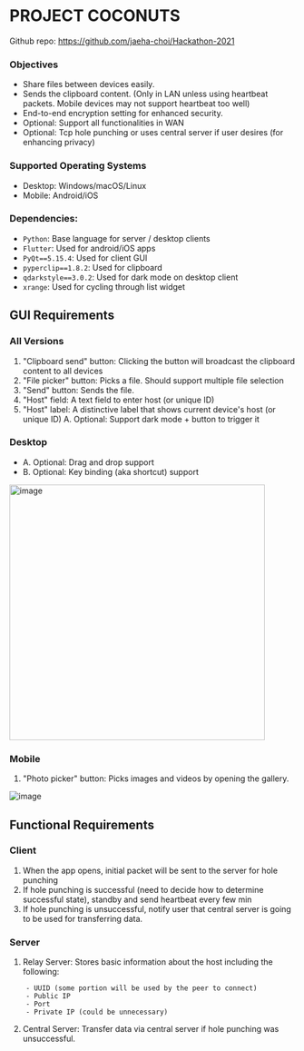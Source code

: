 # PROJECT COCONUTS

Github repo: https://github.com/jaeha-choi/Hackathon-2021

### Objectives
- Share files between devices easily.
- Sends the clipboard content. (Only in LAN unless using heartbeat packets. Mobile devices may not support heartbeat too well)
- End-to-end encryption setting for enhanced security.
- Optional: Support all functionalities in WAN
- Optional: Tcp hole punching or uses central server if user desires (for enhancing privacy)

### Supported Operating Systems
- Desktop: Windows/macOS/Linux 
- Mobile: Android/iOS

### Dependencies:
- `Python`: Base language for server / desktop clients
- `Flutter`: Used for android/iOS apps
- `PyQt==5.15.4`: Used for client GUI
- `pyperclip==1.8.2`: Used for clipboard
- `qdarkstyle==3.0.2`: Used for dark mode on desktop client
- `xrange`: Used for cycling through list widget

## **GUI Requirements**

### All Versions
1. "Clipboard send"  button: Clicking the button will broadcast the clipboard content to all devices
2. "File picker" button: Picks a file. Should support multiple file selection
3. "Send" button: Sends the file.
4. "Host" field: A text field to enter host (or unique ID) 
5. "Host" label: A distinctive label that shows current device's host (or unique ID)
A. Optional: Support dark mode + button to trigger it

### Desktop
- A. Optional: Drag and drop support
- B. Optional: Key binding (aka shortcut) support

<img width="450" alt="image" src="https://user-images.githubusercontent.com/62778661/114319673-50d15e80-9ac7-11eb-9c5b-f362d94b0036.png">



### Mobile
1. "Photo picker" button: Picks images and videos by opening the gallery.

![image](https://user-images.githubusercontent.com/62778661/114320281-14533200-9aca-11eb-9d50-00c8d25a81da.png)

## **Functional Requirements**

### Client
1. When the app opens, initial packet will be sent to the server for hole punching
2. If hole punching is successful (need to decide how to determine successful state), standby and send heartbeat every few min
3. If hole punching is unsuccessful, notify user that central server is going to be used for transferring data.

### Server
1. Relay Server: Stores basic information about the host including the following:
```
    - UUID (some portion will be used by the peer to connect)
    - Public IP
    - Port
    - Private IP (could be unnecessary)
```
2. Central Server: Transfer data via central server if hole punching was unsuccessful.
